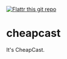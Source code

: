 [![Flattr this git repo](http://api.flattr.com/button/flattr-badge-large.png)](https://flattr.com/submit/auto?user_id=mauimauer&url=https://github.com/mauimauer/cheapcast&title=CheapCast&language=en&tags=github&category=software)

cheapcast
=========

It's CheapCast.
